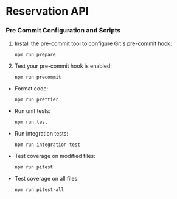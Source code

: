 # Reservation API


### Pre Commit Configuration and Scripts

1. Install the pre-commit tool to configure Git's pre-commit hook:

    ```shell
    npm run prepare
    ```

2. Test your pre-commit hook is enabled:

    ```shell
    npm run precommit
    ```

- Format code:

    ```shell
    npm run prettier
    ```


- Run unit tests:

    ```shell
    npm run test
    ```


- Run integration tests:

    ```shell
    npm run integration-test
    ```

- Test coverage on modified files:

    ```shell
    npm run pitest
    ```

- Test coverage on all files:

    ```shell
    npm run pitest-all
    ```

